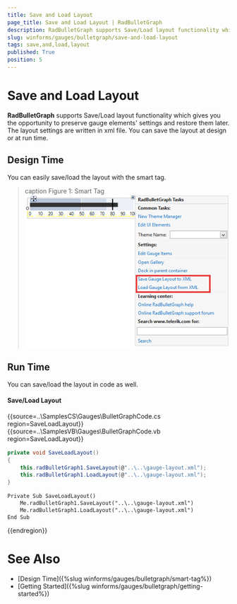 ```yaml
---
title: Save and Load Layout
page_title: Save and Load Layout | RadBulletGraph
description: RadBulletGraph supports Save/Load layout functionality which gives you the opportunity to preserve gauge elements' settings and restore them later. The layout settings are written in xml file.
slug: winforms/gauges/bulletgraph/save-and-load-layout
tags: save,and,load,layout
published: True
position: 5
---
```


# Save and Load Layout

__RadBulletGraph__ supports Save/Load layout functionality which gives you the opportunity to preserve gauge elements' settings and restore them later. The layout settings are written in xml file. You can save the layout at design or at run time.

## Design Time

You can easily save/load the layout with the smart tag.

>caption Figure 1: Smart Tag
![radbulletgraph-save-and-load-layout 001](images/radbulletgraph-save-and-load-layout001.png)

## Run Time

You can save/load the layout in code as well. 

#### Save/Load Layout

{{source=..\SamplesCS\Gauges\BulletGraphCode.cs region=SaveLoadLayout}} 
{{source=..\SamplesVB\Gauges\BulletGraphCode.vb region=SaveLoadLayout}} 

````C#
private void SaveLoadLayout()
{
    this.radBulletGraph1.SaveLayout(@"..\..\gauge-layout.xml");
    this.radBulletGraph1.LoadLayout(@"..\..\gauge-layout.xml");
}

````
````VB.NET
Private Sub SaveLoadLayout()
    Me.radBulletGraph1.SaveLayout("..\..\gauge-layout.xml")
    Me.radBulletGraph1.LoadLayout("..\..\gauge-layout.xml")
End Sub

````

{{endregion}} 

# See Also

* [Design Time]({%slug winforms/gauges/bulletgraph/smart-tag%})
* [Getting Started]({%slug winforms/gauges/bulletgraph/getting-started%})


